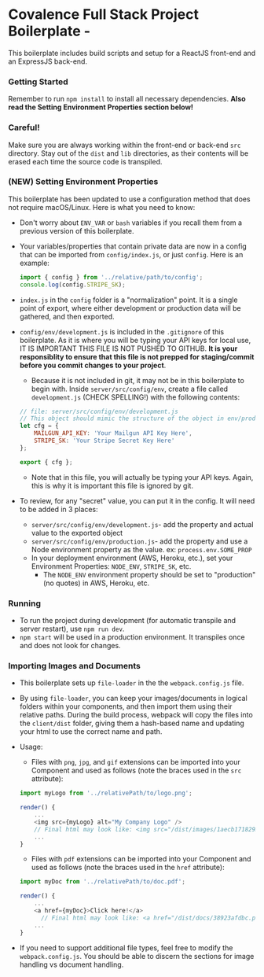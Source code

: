# Covalence Full Stack Project Boilerplate - 
This boilerplate includes build scripts and setup for a ReactJS front-end and an ExpressJS back-end.

### Getting Started
Remember to run `npm install` to install all necessary dependencies. __Also read the Setting Environment Properties section below!__

### Careful!
Make sure you are always working within the front-end or back-end `src` directory. Stay out of the `dist` and `lib` directories, as their contents will be erased each time the source code is transpiled.

### (NEW) Setting Environment Properties
This boilerplate has been updated to use a configuration method that does not require macOS/Linux. Here is what you need to know:
* Don't worry about `ENV_VAR` or `bash` variables if you recall them from a previous version of this boilerplate.
* Your variables/properties that contain private data are now in a config that can be imported from `config/index.js`, or just `config`. Here is an example:

  ```js
  import { config } from '../relative/path/to/config';
  console.log(config.STRIPE_SK);
  ```
* `index.js` in the `config` folder is a "normalization" point. It is a single point of export, where either development or production data will be gathered, and then exported.
* `config/env/development.js` is included in the `.gitignore` of this boilerplate. As it is where you will be typing your API keys for local use, IT IS IMPORTANT THIS FILE IS NOT PUSHED TO GITHUB. __It is your responsiblity to ensure that this file is not prepped for staging/commit before you commit changes to your project__.
  * Because it is not included in git, it may not be in this boilerplate to begin with. Inside `server/src/config/env`, create a file called `development.js` (CHECK SPELLING!) with the following contents:

  ```js
  // file: server/src/config/env/development.js
  // This object should mimic the structure of the object in env/production, but should use actual values
  let cfg = {
      MAILGUN_API_KEY: 'Your Mailgun API Key Here',
      STRIPE_SK: 'Your Stripe Secret Key Here'
  };

  export { cfg };
  ```

  * Note that in this file, you will actually be typing your API keys. Again, this is why it is important this file is ignored by git.
* To review, for any "secret" value, you can put it in the config. It will need to be added in 3 places:
  * `server/src/config/env/development.js`- add the property and actual value to the exported object
  * `server/src/config/env/production.js`- add the property and use a Node environment property as the value. ex: `process.env.SOME_PROP`
  * In your deployment environment (AWS, Heroku, etc.), set your Environment Properties: `NODE_ENV`, `STRIPE_SK`, etc.
    * The `NODE_ENV` environment property should be set to "production" (no quotes) in AWS, Heroku, etc.

### Running
* To run the project during development (for automatic transpile and server restart), use `npm run dev`.
* `npm start` will be used in a production environment. It transpiles once and does not look for changes.

### Importing Images and Documents
* This boilerplate sets up `file-loader` in the the `webpack.config.js` file.
* By using `file-loader`, you can keep your images/documents in logical folders within your components, and then import them using their relative paths. During the build process, webpack will copy the files into the `client/dist` folder, giving them a hash-based name and updating your html to use the correct name and path.
* Usage:
  * Files with `png`, `jpg`, and `gif` extensions can be imported into your Component and used as follows (note the braces used in the `src` attribute):

  ```js
  import myLogo from '../relativePath/to/logo.png';

  render() {
      ...
      <img src={myLogo} alt="My Company Logo" />
      // Final html may look like: <img src="/dist/images/1aecb1718293a.png" alt="My Company Logo>
      ...
  }
  ```
  
  * Files with `pdf` extensions can be imported into your Component and used as follows (note the braces used in the `href` attribute):

  ```js
  import myDoc from '../relativePath/to/doc.pdf';

  render() {
      ...
      <a href={myDoc}>Click here!</a>
        // Final html may look like: <a href="/dist/docs/38923afdbc.pdf">Click here!</a>
      ...
  }
  ```
* If you need to support additional file types, feel free to modify the `webpack.config.js`. You should be able to discern the sections for image handling vs document handling.